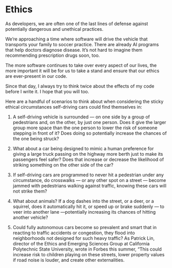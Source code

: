 # Ethics


As developers, we are often one of the last lines of defense against potentially dangerous and unethical practices.

We’re approaching a time where software will drive the vehicle that transports your family to soccer practice. There are already AI programs that help doctors diagnose disease. It’s not hard to imagine them recommending prescription drugs soon, too.

The more software continues to take over every aspect of our lives, the more important it will be for us to take a stand and ensure that our ethics are ever-present in our code.

Since that day, I always try to think twice about the effects of my code before I write it. I hope that you will too.

Here are a handful of scenarios to think about when considering the sticky ethical circumstances self-driving cars could find themselves in:

1. A self-driving vehicle is surrounded — on one side by a group of pedestrians and, on the other, by just one person. Does it give the larger group more space than the one person to lower the risk of someone stepping in front of it? Does doing so potentially increase the chances of the one being struck?

2. What about a car being designed to mimic a human preference for giving a large truck passing on the highway more berth just to make its passengers feel safer? Does that increase or decrease the likelihood of striking something on the other side of the car?

3. If self-driving cars are programmed to never hit a pedestrian under any circumstance, do crosswalks — or any other spot on a street — become jammed with pedestrians walking against traffic, knowing these cars will not strike them?

4. What about animals? If a dog dashes into the street, or a deer, or a squirrel, does it automatically hit it, or speed up or brake suddenly — to veer into another lane —potentially increasing its chances of hitting another vehicle?

5. Could fully autonomous cars become so prevalent and smart that in reacting to traffic accidents or congestion, they flood into neighborhoods not designed for such heavy traffic? As Patrick Lin, director of the Ethics and Emerging Sciences Group at California Polytechnic State University, wrote in Forbes this summer, “This could increase risk to children playing on these streets, lower property values if road noise is louder, and create other externalities.
